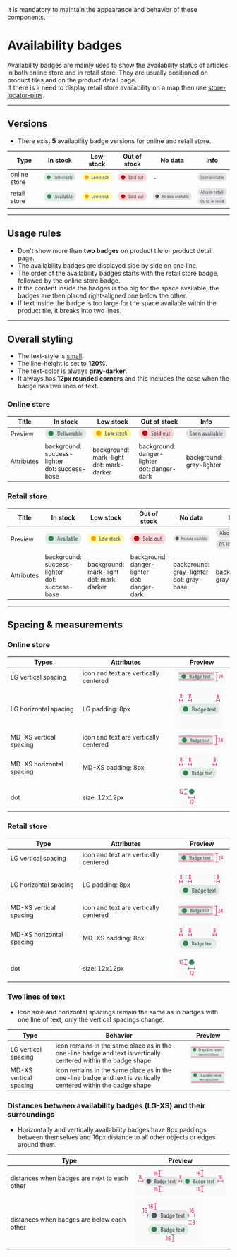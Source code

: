 <AlertWarning alertHeadline="Not modifiable">
It is mandatory to maintain the appearance and behavior of these components.
</AlertWarning>

# Availability badges

Availability badges are mainly used to show the availability status of articles in both online store and in retail store.
They are usually positioned on product tiles and on the product detail page.<br>
If there is a need to display retail store availability on a map then use [store-locator-pins](https://www.cake.schwarz/Lidl/Web/Design/General/Icon/Icon.html#store-locator-pin).

---

## Versions

- There exist **5** availability badge versions for online and retail store.

Type | In stock | Low stock | Out of stock | No data | Info
---------|----------|---------|---------|---------|---------
 online store | ![in stock](assets/versions/online-deliverable@1x.png) | ![low stock](assets/versions/online-low-stock@1x.png) | ![out of stock](assets/versions/online-out-of-stock@1x.png) | - | ![soon available](assets/versions/online-soon-available@1x.png)
 retail store | ![in stock](assets/versions/retail-available@1x.png) | ![low stock](assets/versions/retail-low-stock@1x.png) | ![out of stock](assets/versions/retail-out-of-stock@1x.png) | ![no data available](assets/versions/no-data-available@1x.png) | ![also in retail](assets/versions/retail-also-in-retail@1x.png) <br> ![from date in retail](assets/versions/retail-dd-mm-retail@1x.png)

---

## Usage rules

- Don't show more than **two badges** on product tile or product detail page.
- The availability badges are displayed side by side on one line.
- The order of the availability badges starts with the retail store badge, followed by the online store badge.
- If the content inside the badges is too big for the space available, the badges are then placed right-aligned one below the other.
- If text inside the badge is too large for the space available within the product tile, it breaks into two lines.

---

## Overall styling

- The text-style is [small](../../General/Typography/Typography.md#small).
- The line-height is set to **120%**.
- The text-color is always **gray-darker**.
- It always has **12px rounded corners** and this includes the case when the badge has two lines of text.

### Online store

Title | In stock | Low stock | Out of stock | Info 
---------|----------|---------|---------|---------
 Preview | ![in stock](assets/versions/online-deliverable@1x.png) | ![low stock](assets/versions/online-low-stock@1x.png) | ![out of stock](assets/versions/online-out-of-stock@1x.png) | ![soon available](assets/versions/online-soon-available@1x.png)
 Attributes | background: success-lighter <br> dot: success-base | background: mark-light <br> dot: mark-darker | background: danger-lighter <br> dot: danger-dark | background: gray-lighter

### Retail store

 Title | In stock | Low stock | Out of stock | No data | Info
---------|----------|---------|---------|---------|---------
Preview | ![in stock](assets/versions/retail-available@1x.png) | ![low stock](assets/versions/retail-low-stock@1x.png) | ![out of stock](assets/versions/retail-out-of-stock@1x.png) | ![no data available](assets/versions/no-data-available@1x.png) | ![also in retail](assets/versions/retail-also-in-retail@1x.png) <br> ![also in retail](assets/versions/retail-dd-mm-retail@1x.png)
 Attributes | background: success-lighter <br> dot: success-base | background: mark-light <br> dot: mark-darker| background: danger-lighter <br> dot: danger-dark | background: gray-lighter <br> dot: gray-base | background: gray-lighter

---

## Spacing & measurements

### Online store

| Types | Attributes | Preview |
|---|---|---|
| LG vertical spacing | icon and text are vertically centered | ![horizontal-spacing](assets/spacings/online-vertical-LG@1x.png) |
| LG horizontal spacing | LG padding: 8px | ![horizontal-spacing](assets/spacings/online-horizontal-LG@1x.png) |
| MD-XS vertical spacing | icon and text are vertically centered | ![vertical-spacing](assets/spacings/online-vertical-MD-XS@1x.png) |
| MD-XS horizontal spacing | MD-XS padding: 8px | ![horizontal-spacing](assets/spacings/online-horizontal-MD-XS@1x.png) |
|dot | size: 12x12px | ![horizontal-spacing](assets/dot-size@1x.png) |

### Retail store

| Type | Attributes | Preview |
|---|---|---|
| LG vertical spacing | icon and text are vertically centered | ![horizontal-spacing](assets/spacings/retail-vertical-LG@1x.png) |
| LG horizontal spacing | LG padding: 8px | ![horizontal-spacing](assets/spacings/retail-horizontal-LG@1x.png) |
| MD-XS vertical spacing | icon and text are vertically centered | ![vertical-spacing](assets/spacings/retail-vertical-MD-XS@1x.png) |
| MD-XS horizontal spacing | MD-XS padding: 8px | ![horizontal-spacing](assets/spacings/retail-horizontal-MD-XS@1x.png) |
| dot | size: 12x12px | ![horizontal-spacing](assets/dot-size@1x.png) |

### Two lines of text

- Icon size and horizontal spacings remain the same as in badges with one line of text, only the vertical spacings change.

| Type | Behavior | Preview |
|---|---|---|
| LG vertical spacing | icon remains in the same place as in the one-line badge and text is vertically centered within the badge shape | ![horizontal-spacing](assets/two-lines-LG@1x.png) |
| MD-XS vertical spacing | icon remains in the same place as in the one-line badge and text is vertically centered within the badge shape | ![vertical-spacing](assets/two-lines-MD-XS@1x.png) |

### Distances between availability badges (LG-XS) and their surroundings

- Horizontally and vertically availability badges have 8px paddings between themselves and 16px distance to all other objects or edges around them.

Type | Preview |
---------|----------|
 distances when badges are next to each other | ![distances-horizontal](assets/distances-horizontal@1x.png)
 distances when badges are below each other | ![distances-vertical](assets/distances-vertical@1x.png)
